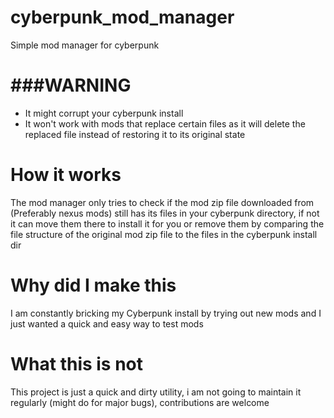 # cyberpunk_mod_manager

Simple mod manager for cyberpunk

# ###WARNING

* It might corrupt your cyberpunk install
* It won't work with mods that replace certain files as it will delete the replaced file instead of restoring it to its original state

# How it works

The mod manager only tries to check if the mod zip file downloaded from (Preferably nexus mods) still has its files in your cyberpunk directory, if not it can move them there to install it for you or remove them by comparing the file structure of the original mod zip file to the files in the cyberpunk install dir

# Why did I make this

I am constantly bricking my Cyberpunk install by trying out new mods and I just wanted a quick and easy way to test mods


# What this is not

This project is just a quick and dirty utility, i am not going to maintain it regularly (might do for major bugs), contributions are welcome
